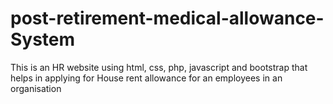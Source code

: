 # post-retirement-medical-allowance-System
This is an HR website using html, css, php, javascript and bootstrap that helps in applying for House rent allowance for an employees in an organisation
